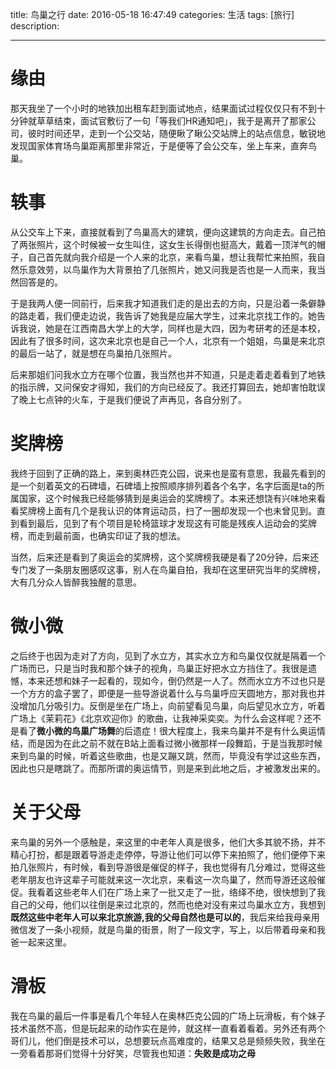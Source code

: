 title: 鸟巢之行
date: 2016-05-18 16:47:49 
categories: 生活
tags: [旅行] 
description: 

---



# 缘由

那天我坐了一个小时的地铁加出租车赶到面试地点，结果面试过程仅仅只有不到十分钟就草草结束，面试官敷衍了一句「等我们HR通知吧」，我于是离开了那家公司，彼时时间还早，走到一个公交站，随便瞅了瞅公交站牌上的站点信息，敏锐地发现国家体育场鸟巢距离那里非常近，于是便等了会公交车，坐上车来，直奔鸟巢。
<!--more-->

#  轶事
从公交车上下来，直接就看到了鸟巢高大的建筑，便向这建筑的方向走去。自己拍了两张照片，这个时候被一女生叫住，这女生长得倒也挺高大，戴着一顶洋气的帽子，自己首先就向我介绍是一个人来的北京，来看鸟巢，想让我帮忙来拍照，我自然乐意效劳，以鸟巢作为大背景拍了几张照片，她又问我是否也是一人而来，我当然回答是的。

于是我两人便一同前行，后来我才知道我们走的是出去的方向，只是沿着一条僻静的路走着，我们便走边说，我告诉了她我是应届大学生，过来北京找工作的。她告诉我说，她是在江西南昌大学上的大学，同样也是大四，因为考研考的还是本校，因此有了很多时间，这次来北京也是自己一个人，北京有一个姐姐，鸟巢是来北京的最后一站了，就是想在鸟巢拍几张照片。

后来那姐们问我水立方在哪个位置，我当然也并不知道，只是走着走着看到了地铁的指示牌，又问保安才得知，我们的方向已经反了。我还打算回去，她却害怕耽误了晚上七点钟的火车，于是我们便说了声再见，各自分别了。

# 奖牌榜
我终于回到了正确的路上，来到奥林匹克公园，说来也是蛮有意思，我最先看到的是一个刻着英文的石碑墙，石碑墙上按照顺序排列着各个名字，名字后面是ta的所属国家，这个时候我已经能够猜到是奥运会的奖牌榜了。本来还想饶有兴味地来看看奖牌榜上面有几个是我认识的体育运动员，扫了一圈却发现一个也未曾见到。直到看到最后，见到了有个项目是轮椅篮球才发现这有可能是残疾人运动会的奖牌榜，而走到最前面，也确实印证了我的想法。

当然，后来还是看到了奥运会的奖牌榜，这个奖牌榜我硬是看了20分钟，后来还专门发了一条朋友圈感叹这事，别人在鸟巢自拍，我却在这里研究当年的奖牌榜，大有几分众人皆醉我独醒的意思。


# 微小微
之后终于也因为走对了方向，见到了水立方，其实水立方和鸟巢仅仅就是隔着一个广场而已，只是当时我和那个妹子的视角，鸟巢正好把水立方挡住了。我很是遗憾，本来还想和妹子一起看的，现如今，倒仍然是一人了。然而水立方不过也只是一个方方的盒子罢了，即便是一些导游说着什么与鸟巢呼应天圆地方，那对我也并没增加几分吸引力。反倒是坐在广场上，向前望看见鸟巢，向后望见水立方，听着广场上《茉莉花》《北京欢迎你》的歌曲，让我神采奕奕。为什么会这样呢？还不是看了**微小微的鸟巢广场舞**的后遗症！很大程度上，我来鸟巢并不是有什么奥运情结，而是因为在此之前不就在B站上面看过微小微那样一段舞蹈，于是当我那时候来到鸟巢的时候，听着这些歌曲，也是又蹦又跳，然而，毕竟没有学过这些东西，因此也只是瞎跳了。而那所谓的奥运情节，则是来到此地之后，才被激发出来的。


# 关于父母
来鸟巢的另外一个感触是，来这里的中老年人真是很多，他们大多其貌不扬，并不精心打扮，都是跟着导游走走停停，导游让他们可以停下来拍照了，他们便停下来拍几张照片，有时候，看到导游很是催促的样子，我也觉得有几分难过，觉得这些老年朋友也许这辈子可能就来这一次北京，来看这一次鸟巢了，然而导游还这般催促。我看着这些老年人们在广场上来了一批又走了一批，络绎不绝，很快想到了我自己的父母，他们以往倒是来过北京的，然而也绝对没有来过鸟巢水立方，我想到**既然这些中老年人可以来北京旅游,我的父母自然也是可以的**，我后来给我母亲用微信发了一条小视频，就是鸟巢的街景，附了一段文字，写上，以后带着母亲和我爸一起来这里。

# 滑板 
我在鸟巢的最后一件事是看几个年轻人在奥林匹克公园的广场上玩滑板，有个妹子技术虽然不高，但是玩起来的动作实在是帅，就这样一直看着看着。另外还有两个哥们儿，他们倒是技术可以，总想要玩点高难度的，结果又总是频频失败，我坐在一旁看着那哥们觉得十分好笑，尽管我也知道：**失败是成功之母**






